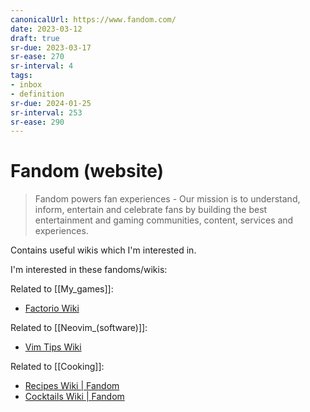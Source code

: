 ```yaml
---
canonicalUrl: https://www.fandom.com/
date: 2023-03-12
draft: true
sr-due: 2023-03-17
sr-ease: 270
sr-interval: 4
tags:
- inbox
- definition
sr-due: 2024-01-25
sr-interval: 253
sr-ease: 290
---
```


# Fandom (website)

> Fandom powers fan experiences - Our mission is to understand, inform,
> entertain and celebrate fans by building the best entertainment and gaming
> communities, content, services and experiences.

Contains useful wikis which I'm interested in.

I'm interested in these fandoms/wikis:

Related to [[My_games]]:

- [Factorio Wiki](https://factorio.fandom.com/wiki/Main_Page)

Related to [[Neovim_(software)]]:

- [Vim Tips Wiki](https://vim.fandom.com/wiki/Vim_Tips_Wiki)

Related to [[Cooking]]:

- [Recipes Wiki | Fandom](https://recipes.fandom.com/wiki/Recipes_Wiki)
- [Cocktails Wiki | Fandom](https://cocktails.fandom.com/wiki/Cocktails_Wiki)
